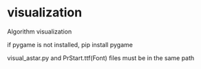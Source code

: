 # visualization
Algorithm visualization

if pygame is not installed, 
  pip install pygame

visual_astar.py and PrStart.ttf(Font) files must be in the same path
